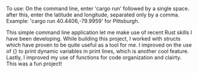 To use: On the command line, enter 'cargo run' followed by a single space. after this, enter the latitude and longitude, separated only by a comma.
  Example: 'cargo run 40.4406,-79.9959' for Pittsburgh.
  
This simple command line application let me make use of recent Rust skills I have been developing. While building this project, I worked with structs which have proven to be quite useful as a tool for me. I improved on the use of {} to print dynamic variables in print lines, which is another cool feature. Lastly, I improved my use of functions for code organization and clairty. This was a fun project!
